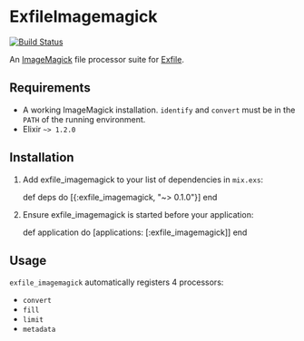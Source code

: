 # ExfileImagemagick

[![Build Status](https://travis-ci.org/keichan34/exfile-imagemagick.svg?branch=master)](https://travis-ci.org/keichan34/exfile-imagemagick)

An [ImageMagick](http://www.imagemagick.org) file processor suite for [Exfile](https://github.com/keichan34/exfile).

## Requirements

* A working ImageMagick installation. `identify` and `convert` must be in the
  `PATH` of the running environment.
* Elixir `~> 1.2.0`

## Installation

  1. Add exfile_imagemagick to your list of dependencies in `mix.exs`:

        def deps do
          [{:exfile_imagemagick, "~> 0.1.0"}]
        end

  2. Ensure exfile_imagemagick is started before your application:

        def application do
          [applications: [:exfile_imagemagick]]
        end

## Usage

`exfile_imagemagick` automatically registers 4 processors:

* `convert`
* `fill`
* `limit`
* `metadata`

